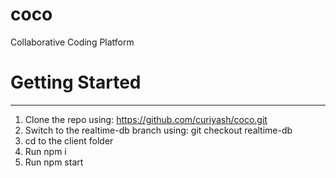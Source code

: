 # coco
Collaborative Coding Platform

# Getting Started
---
1) Clone the repo using: https://github.com/curiyash/coco.git
2) Switch to the realtime-db branch using: git checkout realtime-db
3) cd to the client folder
4) Run npm i
5) Run npm start
